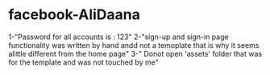 # facebook-AliDaana

1-"Password for all accounts is : 123"
2-"sign-up and sign-in page functionality was written by hand andd not a temoplate 
that is why it seems alittle different from the home page"
3-" Donot open 'assets' folder that was for the template and was not touched by me"
